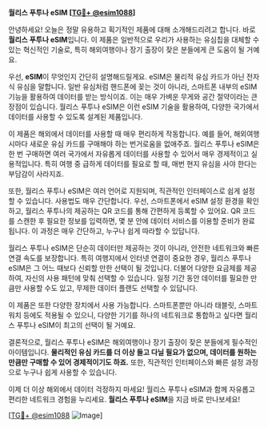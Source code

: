 **월리스 푸투나 eSIM [[TG💪+ @esim1088](https://t.me/s/esim1088)]**

안녕하세요! 오늘은 정말 유용하고 획기적인 제품에 대해 소개해드리려고 합니다. 바로 **월리스 푸투나 eSIM**입니다. 이 제품은 일반적으로 우리가 사용하는 유심칩을 대체할 수 있는 혁신적인 기술로, 특히 해외여행이나 장기 출장이 잦은 분들에게 큰 도움이 될 거예요.

우선, **eSIM**이 무엇인지 간단히 설명해드릴게요. eSIM은 물리적 유심 카드가 아닌 전자식 유심을 말합니다. 일반 유심처럼 핸드폰에 꽂는 것이 아니라, 스마트폰 내부의 eSIM 기능을 활용하여 데이터를 받는 방식이죠. 이는 매우 가벼운 무게와 공간 절약이라는 큰 장점이 있습니다. 월리스 푸투나 eSIM은 이런 eSIM 기술을 활용하여, 다양한 국가에서 데이터를 사용할 수 있도록 설계된 제품입니다.

이 제품은 해외에서 데이터를 사용할 때 매우 편리하게 작동합니다. 예를 들어, 해외여행 시마다 새로운 유심 카드를 구매해야 하는 번거로움을 없애주죠. 월리스 푸투나 eSIM은 한 번 구매하면 여러 국가에서 자유롭게 데이터를 사용할 수 있어서 매우 경제적이고 실용적입니다. 특히 여행 중 급하게 데이터를 필요로 할 때, 매번 현지 유심을 사야 한다는 부담감이 사라지죠.

또한, 월리스 푸투나 eSIM은 여러 언어로 지원되며, 직관적인 인터페이스로 쉽게 설정할 수 있습니다. 사용법도 매우 간단합니다. 우선, 스마트폰에서 eSIM 설정 환경을 확인하고, 월리스 푸투나의 제공하는 QR 코드를 통해 간편하게 등록할 수 있어요. QR 코드를 스캔한 후 필요한 정보를 입력하면, 몇 분 안에 데이터 서비스를 이용할 준비가 완료됩니다. 이 과정은 매우 간단하고, 누구나 쉽게 따라할 수 있답니다.

월리스 푸투나 eSIM은 단순히 데이터만 제공하는 것이 아니라, 안전한 네트워크와 빠른 연결 속도를 보장합니다. 특히 여행지에서 인터넷 연결이 중요한 경우, 월리스 푸투나 eSIM은 그 어느 때보다 신뢰할 만한 선택이 될 것입니다. 더불어 다양한 요금제를 제공하여, 자신의 사용 패턴에 맞춰 선택할 수 있습니다. 일정 기간 동안 데이터를 필요한 만큼만 사용할 수도 있고, 무제한 데이터 플랜도 선택할 수 있답니다.

이 제품은 또한 다양한 장치에서 사용 가능합니다. 스마트폰뿐만 아니라 태블릿, 스마트워치 등에도 적용될 수 있으니, 다양한 기기를 하나의 네트워크로 통합하고 싶다면 월리스 푸투나 eSIM이 최고의 선택이 될 거예요.

결론적으로, 월리스 푸투나 eSIM은 해외여행이나 장기 출장이 잦은 분들에게 필수적인 아이템입니다. **물리적인 유심 카드를 더 이상 들고 다닐 필요가 없으며, 데이터를 원하는 만큼만 구매할 수 있어 경제적이기도 하죠.** 또한, 직관적인 인터페이스와 빠른 설정 과정으로 누구나 쉽게 사용할 수 있습니다.

이제 더 이상 해외에서 데이터 걱정하지 마세요! 월리스 푸투나 eSIM과 함께 자유롭고 편리한 네트워크 경험을 누리세요. **월리스 푸투나 eSIM**을 지금 바로 만나보세요!

[[TG💪+ @esim1088](https://t.me/s/esim1088) ![Image](https://i.postimg.cc/Y0z9fWf4/image.png)]